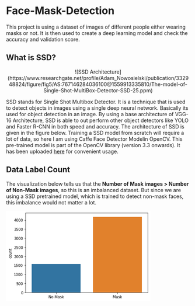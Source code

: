 # Face-Mask-Detection
This project is using a dataset of images of different people either wearing masks or not. It is then used to create a deep learning model and check the accuracy and validation score.

## What is SSD?

<p align="center">
![SSD Architecture](https://www.researchgate.net/profile/Adam_Nowosielski/publication/332948824/figure/fig5/AS:767146284036100@1559913335810/The-model-of-Single-Shot-MultiBox-Detector-SSD-25.ppm)
</p>

SSD stands for Single Shot Multibox Detector. It is a technique that is used to detect objects in images using a single deep neural network. Basically its used for object detection in an image. By using a base architecture of VGG-16 Architecture, SSD is able to out perform other object detectors like YOLO and Faster R-CNN in both speed and accuracy. The architecture of SSD is given in the figure below. Training a SSD model from scratch will require a lot of data, so here I am using Caffe Face Detector Modelin OpenCV. This pre-trained model is part of the OpenCV library (version 3.3 onwards). It has been uploaded [here](https://github.com/asad-mahmood/Face-Mask-Detection/tree/main/caffe-face-detector-opencv-pretrained-model) for convenient usage.

## Data Label Count

The visualization below tells us that the **Number of Mask images > Number of Non-Mask images**, so this is an imbalanced dataset. But since we are using a SSD pretrained model, which is trained to detect non-mask faces, this imbalance would not matter a lot.

![Image](https://github.com/asad-mahmood/Face-Mask-Detection/blob/main/Label%20Count.png)
